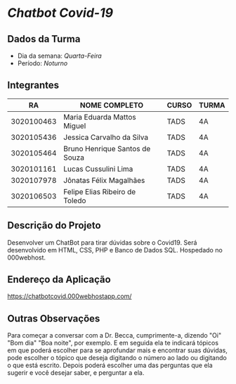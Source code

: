 # *Chatbot Covid-19*


## Dados da Turma
* Dia da semana: *Quarta-Feira*
* Período: *Noturno*


## Integrantes
| RA   | NOME COMPLETO | CURSO | TURMA |
|------|---------------|-------|-------|
| 3020100463 | Maria Eduarda Mattos Miguel | TADS  | 4A    |
| 3020105436 | Jessica Carvalho da Silva | TADS  | 4A    |
| 3020105464 | Bruno Henrique Santos de Souza | TADS  | 4A |
| 3020101161 | Lucas Cussulini Lima  | TADS  | 4A   
| 3020107978 | Jônatas Félix Magalhães | TADS  | 4A  |
| 3020106503 | Felipe Elias Ribeiro de Toledo  | TADS  | 4A  |

## Descrição do Projeto
Desenvolver um ChatBot para tirar dúvidas sobre o Covid19. Será desenvolvido em HTML, CSS, PHP e Banco de Dados SQL. Hospedado no 000webhost.


## Endereço da Aplicação
https://chatbotcovid.000webhostapp.com/


## Outras Observações
Para começar a conversar com a Dr. Becca, cumprimente-a, dizendo "Oi" "Bom dia" "Boa noite", por exemplo. E em seguida ela te indicará tópicos em que poderá escolher para se aprofundar mais e encontrar suas dúvidas, pode escolher o tópico que deseja digitando o número ao lado ou digitando o que está escrito. Depois poderá escolher uma das perguntas que ela sugerir e você desejar saber, e perguntar a ela.
